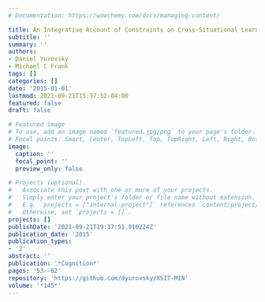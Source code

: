 ```yaml
---
# Documentation: https://wowchemy.com/docs/managing-content/

title: An Integrative Account of Constraints on Cross-Situational Learning
subtitle: ''
summary: ''
authors:
- Daniel Yurovsky
- Michael C Frank
tags: []
categories: []
date: '2015-01-01'
lastmod: 2021-09-21T15:37:52-04:00
featured: false
draft: false

# Featured image
# To use, add an image named `featured.jpg/png` to your page's folder.
# Focal points: Smart, Center, TopLeft, Top, TopRight, Left, Right, BottomLeft, Bottom, BottomRight.
image:
  caption: ''
  focal_point: ''
  preview_only: false

# Projects (optional).
#   Associate this post with one or more of your projects.
#   Simply enter your project's folder or file name without extension.
#   E.g. `projects = ["internal-project"]` references `content/project/deep-learning/index.md`.
#   Otherwise, set `projects = []`.
projects: []
publishDate: '2021-09-21T19:37:51.910224Z'
publication_date: '2015'
publication_types:
- '2'
abstract: ''
publication: '*Cognition*'
pages: '53--62'
repository: 'https://github.com/dyurovsky/XSIT-MIN'
volume: '*145*'
---
```

